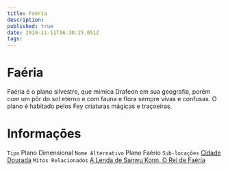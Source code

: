 ```yaml
---
title: Faéria
description: 
published: true
date: 2019-11-11T16:30:25.051Z
tags: 
---
```


<!-- SUBTITLE: Visão geral sobre Faéria -->

# Faéria
Faéria é o plano silvestre, que mímica Drafeon em sua geografia, porém com um pôr do sol eterno e com fauna e flora sempre vivas e confusas. O plano é habitado pelos Fey criaturas mágicas e traçoeiras.

# Informações
`Tipo` Plano Dimensional
`Nome Alternativo` Plano Faério
`Sub-locações` [Cidade Dourada](http://localhost/lugares/faeria/cidade-dourada#cidade-dourada)
`Mitos Relacionados` [A Lenda de Sanwu Konn, O Rei de Faéria](http://localhost/lendas-e-eventos/a-lenda-de-sanwu-konn#a-lenda-de-sanwu-konn)
